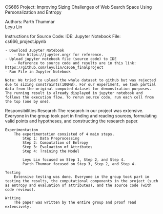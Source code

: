 CS666 Project: Improving Sizing Challenges of Web Search Space Using
Personalization and Entropy

Authors: Parth Thummar\
 Leyu Lin

Instructions for Source Code: IDE: Jupyter Notebook File:
cs666\_project.ipynb

    - Download Jupyter Notebook
        - Use https://jupyter.org/ for reference. 
    - Upload jupyter notebook file (source code) to IDE
        - Reference to source code and results are in this link: https://github.com/leyulin/cs666_finalproject
    - Run File in Jupyter Notebook

    Note: We tried to upload the whole dataset to github but was rejected due to sizing constraints(100MB). For our experiment, we took partial data from the original computed dataset for demonstration purposes. The running result is already displayed in jupyter notebook and follows the execution flow. To rerun source code, run each cell from the top (one by one). 

Responsibilities Research The research in our project was extensive.
Everyone in the group took part in finding and reading sources,
formulating valid points and hypotheses, and constructing the research
paper.

    Experimentation
        The experimentation consisted of 4 main steps.
            Step 1: Data Preprocessing
            Step 2: Computation of Entropy
            Step 3: Evaluation of Attributes
            Step 4: Training the Model 

            Leyu Lin focused on Step 1, Step 2, and Step 4.  
            Parth Thummar focused on Step 3, Step 2, and Step 4.

    Testing
        Extensive testing was done. Everyone in the group took part in testing the results, the computational components in the project (such as entropy and evaluation of attributes), and the source code (with code reviews). 

    Writing
        The paper was written by the entire group and proof read extensively.
